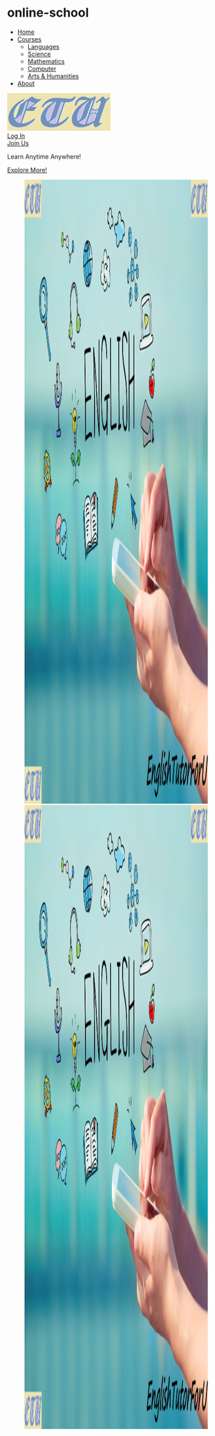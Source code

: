 # online-school
<!DOCTYPE html>
<html>
<head>
<meta charset="utf-8">
<title>School</title>
<link rel="stylesheet" href="ASSD.css">
</head>
<body>
  <nav>
    <ul>
      <li><a href="School.html">Home</a></li>
      <li><a href="#">Courses</a>
      <ul>
        <li><a href="#">Languages</a></li>
        <li><a href="#">Science</a></li>
        <li><a href="#">Mathematics</a></li>
        <li><a href="#">Computer</a></li>
        <li><a href="#">Arts & Humanities</a></li>
      </ul>
    </li>
      <li><a href="#">About</a></li>
    </ul>
  </nav>
<a href="School.html"><img src="ETU.jpg" alt="image" width="239px" height="87px"></a>
<div class="grid">
  <div class="grid-item"><a href="Log In.html">Log In</a></div>
  <div class="grid-item"><a href="Join Us.html">Join Us</a></div>
  </div>
<div class="grid-container">
<p class="click">Learn Anytime Anywhere!</p>
<p class="this"><a href="SchoolHome.html">Explore More!</a></p>
<div class="slide">
<figure>
<div>
<img src="englishtutorforu.jpg" width="2566px" height="1442px">
</div>
<div>
<img src="englishtutorforu.jpg" width="2566px" height="1442px">
</div>
</figure>
<div class="slide">
<img src="">
</body>
</html>
